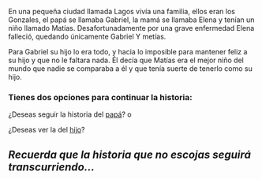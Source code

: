 En una pequeña ciudad llamada Lagos vivía una familia, ellos eran los Gonzales, el papá se llamaba
Gabriel, la mamá se llamaba Elena y tenían un niño llamado Matías. Desafortunadamente por una
grave enfermedad Elena falleció, quedando únicamente Gabriel Y metías.

Para Gabriel su hijo lo era todo, y hacia lo imposible para mantener feliz a su hijo y que no le faltara
nada. Él decía que Matías era el mejor niño del mundo que nadie se comparaba a él y que tenía
suerte de tenerlo como su hijo.

### **Tienes dos opciones para continuar la historia:**
 ¿Deseas seguir la historia del [papá](pagina-dos-papa.md)? o
 
 ¿Deseas ver la del [hijo](pagina-dos-hijo.md)?

## *Recuerda que la historia que no escojas seguirá transcurriendo...*
